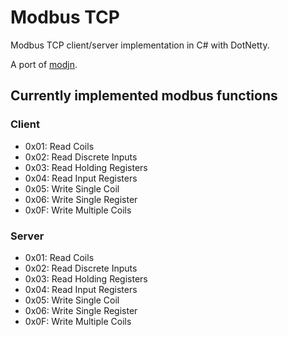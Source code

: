 # Modbus TCP

Modbus TCP client/server implementation in C# with DotNetty.

A port of [modjn](https://github.com/klymenek/modjn).

## Currently implemented modbus functions

### Client

+ 0x01: Read Coils
+ 0x02: Read Discrete Inputs
+ 0x03: Read Holding Registers
+ 0x04: Read Input Registers
+ 0x05: Write Single Coil
+ 0x06: Write Single Register
+ 0x0F: Write Multiple Coils

### Server

+ 0x01: Read Coils
+ 0x02: Read Discrete Inputs
+ 0x03: Read Holding Registers
+ 0x04: Read Input Registers
+ 0x05: Write Single Coil
+ 0x06: Write Single Register
+ 0x0F: Write Multiple Coils
